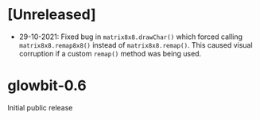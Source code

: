 # [Unreleased]

  * 29-10-2021: Fixed bug in `matrix8x8.drawChar()` which forced calling `matrix8x8.remap8x8()` instead of `matrix8x8.remap()`. This caused visual corruption if a custom `remap()` method was being used.
			
# glowbit-0.6

Initial public release

